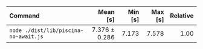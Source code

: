 | Command                               |      Mean [s] | Min [s] | Max [s] | Relative |
| :------------------------------------ | ------------: | ------: | ------: | -------: |
| `node ./dist/lib/piscina-no-await.js` | 7.376 ± 0.286 |   7.173 |   7.578 |     1.00 |
